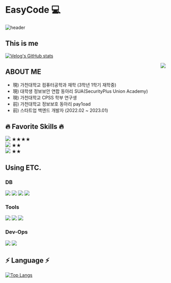 # EasyCode 💻

![header](https://capsule-render.vercel.app/api?type=waving&color=gradient&height=200&section=header&text=EeeasyCode&fontSize=70)

## This is me

[![Velog's GitHub stats](https://velog-readme-stats.vercel.app/api?name=eeeasy-code)](https://velog.io/@eeeasy-code)



<img align='right' src="http://mazassumnida.wtf/api/v2/generate_badge?boj=ethan35321">


## ABOUT ME
- 現) 가천대학교 컴퓨터공학과 재학 (3학년 1학기 재학중)
- 現) 대학생 정보보안 연합 동아리 SUA(SecurityPlus Union Academy)
- 現) 가천대학교 CPSS 학부 연구생
- 前) 가천대학교 정보보호 동아리 pay1oad 
- 前) 스타트업 백엔드 개발자 (2022.02 ~ 2023.01)

   
## 🔥 Favorite Skills 🔥
<img src="https://img.shields.io/badge/Python-3776AB?style=for-the-badge&logo=Python&logoColor=white"> ★★★★ <br>
<img src="https://img.shields.io/badge/TypeScript-3178C6?style=for-the-badge&logo=TypeScript&logoColor=white"> ★★ <br>
<img src="https://img.shields.io/badge/Kotlin-7F52FF?style=for-the-badge&logo=Kotlin&logoColor=white"> ★★ 

## Using ETC.
### DB 
<img src="https://img.shields.io/badge/mysql-4479A1?style=for-the-badge&logo=mysql&logoColor=white"> <img src="https://img.shields.io/badge/mongoDB-47A248?style=for-the-badge&logo=mongoDB&logoColor=white"> <img src="https://img.shields.io/badge/postgresql-4169E1?style=for-the-badge&logo=postgresql&logoColor=white"> <img src="https://img.shields.io/badge/redis-DC382D?style=for-the-badge&logo=redis&logoColor=white"> <br>
### Tools
<img src="https://img.shields.io/badge/nestjs-E0234E?style=for-the-badge&logo=nestjs&logoColor=white"> <img src="https://img.shields.io/badge/springboot-6DB33F?style=for-the-badge&logo=springboot&logoColor=white"> <img src="https://img.shields.io/badge/jupyter-F37626?style=for-the-badge&logo=jupyter&logoColor=white"> <br>
### Dev-Ops
<img src="https://img.shields.io/badge/docker-2496ED?style=for-the-badge&logo=docker&logoColor=white"> <img src="https://img.shields.io/badge/terraform-7B42BC?style=for-the-badge&logo=Terraform&logoColor=white">

## ⚡️ Language ⚡️

[![Top Langs](https://github-readme-stats.vercel.app/api/top-langs/?username=eeeasycode&hide=HTML,css,javascript,EJS&layout=compact&theme=tokyonight)](https://github.com/eeeasycode)





